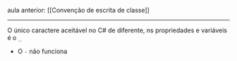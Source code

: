 
aula anterior: [[Convenção de escrita de classe]]

---

O único caractere aceitável no C# de diferente, ns propriedades e variáveis é o `_`
- O `-` não funciona